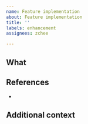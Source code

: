 ```yaml
---
name: Feature implementation
about: Feature implementation
title: ''
labels: enhancement
assignees: zchee

---
```


## What

## References
-

## Additional context

